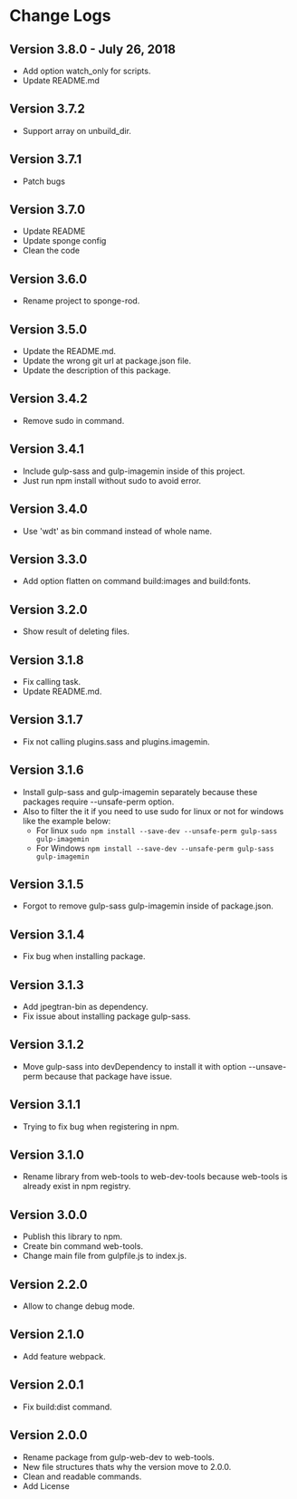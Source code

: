 # Change Logs

## Version 3.8.0 - July 26, 2018
 - Add option watch_only for scripts.
 - Update README.md

## Version 3.7.2
 - Support array on unbuild_dir.

## Version 3.7.1
 - Patch bugs

## Version 3.7.0
 - Update README
 - Update sponge config
 - Clean the code

## Version 3.6.0
 - Rename project to sponge-rod.

## Version 3.5.0
 - Update the README.md.
 - Update the wrong git url at package.json file.
 - Update the description of this package.

## Version 3.4.2
 - Remove sudo in command.

## Version 3.4.1
 - Include gulp-sass and gulp-imagemin inside of this project.
 - Just run npm install without sudo to avoid error.

## Version 3.4.0
 - Use 'wdt' as bin command instead of whole name.

## Version 3.3.0
 - Add option flatten on command build:images and build:fonts.

## Version 3.2.0
 - Show result of deleting files.

## Version 3.1.8
 - Fix calling task.
 - Update README.md.

## Version 3.1.7
 - Fix not calling plugins.sass and plugins.imagemin.

## Version 3.1.6
 - Install gulp-sass and gulp-imagemin separately because these packages require --unsafe-perm option.
 - Also to filter the it if you need to use sudo for linux or not for windows like the example below:
    - For linux `sudo npm install --save-dev --unsafe-perm gulp-sass gulp-imagemin`
    - For Windows `npm install --save-dev --unsafe-perm gulp-sass gulp-imagemin`

## Version 3.1.5
 - Forgot to remove gulp-sass gulp-imagemin inside of package.json.

## Version 3.1.4
 - Fix bug when installing package.

## Version 3.1.3
 - Add jpegtran-bin as dependency.
 - Fix issue about installing package gulp-sass.

## Version 3.1.2
 - Move gulp-sass into devDependency to install it with option --unsave-perm because that package have issue.

## Version 3.1.1
 - Trying to fix bug when registering in npm.

## Version 3.1.0
 - Rename library from web-tools to web-dev-tools because web-tools is already exist in npm registry.

## Version 3.0.0
 - Publish this library to npm.
 - Create bin command web-tools.
 - Change main file from gulpfile.js to index.js.

## Version 2.2.0
 - Allow to change debug mode.

## Version 2.1.0
 - Add feature webpack.

## Version 2.0.1
 - Fix build:dist command.

## Version 2.0.0
 - Rename package from gulp-web-dev to web-tools.
 - New file structures thats why the version move to 2.0.0.
 - Clean and readable commands.
 - Add License
